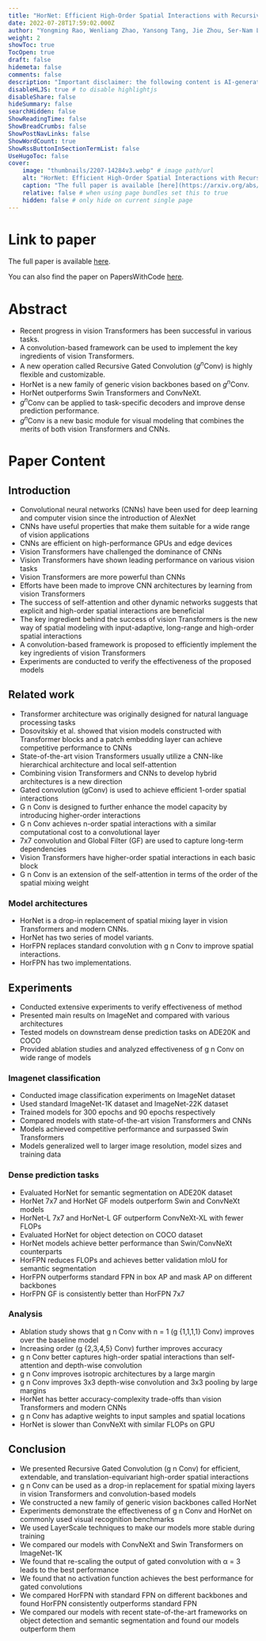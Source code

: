 ```yaml
---
title: "HorNet: Efficient High-Order Spatial Interactions with Recursive Gated Convolutions"
date: 2022-07-28T17:59:02.000Z
author: "Yongming Rao, Wenliang Zhao, Yansong Tang, Jie Zhou, Ser-Nam Lim, Jiwen Lu"
weight: 2
showToc: true
TocOpen: true
draft: false
hidemeta: false
comments: false
description: "Important disclaimer: the following content is AI-generated, please make sure to fact check the presented information by reading the full paper."
disableHLJS: true # to disable highlightjs
disableShare: false
hideSummary: false
searchHidden: false
ShowReadingTime: false
ShowBreadCrumbs: false
ShowPostNavLinks: false
ShowWordCount: true
ShowRssButtonInSectionTermList: false
UseHugoToc: false
cover:
    image: "thumbnails/2207-14284v3.webp" # image path/url
    alt: "HorNet: Efficient High-Order Spatial Interactions with Recursive Gated Convolutions" # alt text
    caption: "The full paper is available [here](https://arxiv.org/abs/2207.14284)." # display caption under cover
    relative: false # when using page bundles set this to true
    hidden: false # only hide on current single page
---
```


# Link to paper
The full paper is available [here](https://arxiv.org/abs/2207.14284).

You can also find the paper on PapersWithCode [here](https://paperswithcode.com/paper/hornet-efficient-high-order-spatial).

# Abstract
- Recent progress in vision Transformers has been successful in various tasks.
- A convolution-based framework can be used to implement the key ingredients of vision Transformers.
- A new operation called Recursive Gated Convolution ($\textit{g}^\textit{n}$Conv) is highly flexible and customizable.
- HorNet is a new family of generic vision backbones based on $\textit{g}^\textit{n}$Conv.
- HorNet outperforms Swin Transformers and ConvNeXt.
- $\textit{g}^\textit{n}$Conv can be applied to task-specific decoders and improve dense prediction performance.
- $\textit{g}^\textit{n}$Conv is a new basic module for visual modeling that combines the merits of both vision Transformers and CNNs.

# Paper Content

## Introduction
- Convolutional neural networks (CNNs) have been used for deep learning and computer vision since the introduction of AlexNet
- CNNs have useful properties that make them suitable for a wide range of vision applications
- CNNs are efficient on high-performance GPUs and edge devices
- Vision Transformers have challenged the dominance of CNNs
- Vision Transformers have shown leading performance on various vision tasks
- Vision Transformers are more powerful than CNNs
- Efforts have been made to improve CNN architectures by learning from vision Transformers
- The success of self-attention and other dynamic networks suggests that explicit and high-order spatial interactions are beneficial
- The key ingredient behind the success of vision Transformers is the new way of spatial modeling with input-adaptive, long-range and high-order spatial interactions
- A convolution-based framework is proposed to efficiently implement the key ingredients of vision Transformers
- Experiments are conducted to verify the effectiveness of the proposed models

## Related work
- Transformer architecture was originally designed for natural language processing tasks
- Dosovitskiy et al. showed that vision models constructed with Transformer blocks and a patch embedding layer can achieve competitive performance to CNNs
- State-of-the-art vision Transformers usually utilize a CNN-like hierarchical architecture and local self-attention
- Combining vision Transformers and CNNs to develop hybrid architectures is a new direction
- Gated convolution (gConv) is used to achieve efficient 1-order spatial interactions
- G n Conv is designed to further enhance the model capacity by introducing higher-order interactions
- G n Conv achieves n-order spatial interactions with a similar computational cost to a convolutional layer
- 7x7 convolution and Global Filter (GF) are used to capture long-term dependencies
- Vision Transformers have higher-order spatial interactions in each basic block
- G n Conv is an extension of the self-attention in terms of the order of the spatial mixing weight

### Model architectures
- HorNet is a drop-in replacement of spatial mixing layer in vision Transformers and modern CNNs.
- HorNet has two series of model variants.
- HorFPN replaces standard convolution with g n Conv to improve spatial interactions.
- HorFPN has two implementations.

## Experiments
- Conducted extensive experiments to verify effectiveness of method
- Presented main results on ImageNet and compared with various architectures
- Tested models on downstream dense prediction tasks on ADE20K and COCO
- Provided ablation studies and analyzed effectiveness of g n Conv on wide range of models

### Imagenet classification
- Conducted image classification experiments on ImageNet dataset
- Used standard ImageNet-1K dataset and ImageNet-22K dataset
- Trained models for 300 epochs and 90 epochs respectively
- Compared models with state-of-the-art vision Transformers and CNNs
- Models achieved competitive performance and surpassed Swin Transformers
- Models generalized well to larger image resolution, model sizes and training data

### Dense prediction tasks
- Evaluated HorNet for semantic segmentation on ADE20K dataset
- HorNet 7x7 and HorNet GF models outperform Swin and ConvNeXt models
- HorNet-L 7x7 and HorNet-L GF outperform ConvNeXt-XL with fewer FLOPs
- Evaluated HorNet for object detection on COCO dataset
- HorNet models achieve better performance than Swin/ConvNeXt counterparts
- HorFPN reduces FLOPs and achieves better validation mIoU for semantic segmentation
- HorFPN outperforms standard FPN in box AP and mask AP on different backbones
- HorFPN GF is consistently better than HorFPN 7x7

### Analysis
- Ablation study shows that g n Conv with n = 1 (g {1,1,1,1} Conv) improves over the baseline model
- Increasing order (g {2,3,4,5} Conv) further improves accuracy
- g n Conv better captures high-order spatial interactions than self-attention and depth-wise convolution
- g n Conv improves isotropic architectures by a large margin
- g n Conv improves 3x3 depth-wise convolution and 3x3 pooling by large margins
- HorNet has better accuracy-complexity trade-offs than vision Transformers and modern CNNs
- g n Conv has adaptive weights to input samples and spatial locations
- HorNet is slower than ConvNeXt with similar FLOPs on GPU

## Conclusion
- We presented Recursive Gated Convolution (g n Conv) for efficient, extendable, and translation-equivariant high-order spatial interactions
- g n Conv can be used as a drop-in replacement for spatial mixing layers in vision Transformers and convolution-based models
- We constructed a new family of generic vision backbones called HorNet
- Experiments demonstrate the effectiveness of g n Conv and HorNet on commonly used visual recognition benchmarks
- We used LayerScale techniques to make our models more stable during training
- We compared our models with ConvNeXt and Swin Transformers on ImageNet-1K
- We found that re-scaling the output of gated convolution with α = 3 leads to the best performance
- We found that no activation function achieves the best performance for gated convolutions
- We compared HorFPN with standard FPN on different backbones and found HorFPN consistently outperforms standard FPN
- We compared our models with recent state-of-the-art frameworks on object detection and semantic segmentation and found our models outperform them
